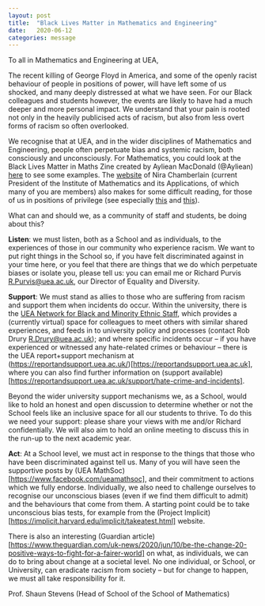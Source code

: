 ```yaml
---
layout: post
title:  "Black Lives Matter in Mathematics and Engineering"
date:   2020-06-12
categories: message
---
```


To all in Mathematics and Engineering at UEA,
 
The recent killing of George Floyd in America, and some of the openly racist behaviour of people in positions of power, will have left some of us shocked, and many deeply distressed at what we have seen. For our Black colleagues and students however, the events are likely to have had a much deeper and more personal impact. We understand that your pain is rooted not only in the heavily publicised acts of racism, but also from less overt forms of racism so often overlooked.
 
We recognise that at UEA, and in the wider disciplines of Mathematics and Engineering, people often perpetuate bias and systemic racism, both consciously and unconsciously. For Mathematics, you could look at the Black Lives Matter in Maths Zine created by Ayliean MacDonald (@Ayliean) [here](https://drive.google.com/drive/u/0/folders/1UlqHNpSU20RLDIY1BkZala-78jGWFzGT) to see some examples. The [website](http://www.nirachamberlain.com/articles/) of Nira Chamberlain (current President of the Institute of Mathematics and its Applications, of which many of you are members) also makes for some difficult reading, for those of us in positions of privilege (see especially [this](http://www.nirachamberlain.com/uncategorized/science-statistics-and-racism/) and [this](http://www.nirachamberlain.com/uncategorized/diary-of-a-black-mathematical-modeller-the-next-iteration/)).
 
What can and should we, as a community of staff and students, be doing about this?
 
**Listen**: we must listen, both as a School and as individuals, to the experiences of those in our community who experience racism. We want to put right things in the School so, if you have felt discriminated against in your time here, or you feel that there are things that we do which perpetuate biases or isolate you, please tell us: you can email me or Richard Purvis <R.Purvis@uea.ac.uk>, our Director of Equality and Diversity.
 
**Support**: We must stand as allies to those who are suffering from racism and support them when incidents do occur. Within the university, there is the [UEA Network for Black and Minority Ethnic Staff](https://portal.uea.ac.uk/equality/networks/bme-staff-network), which provides a (currently virtual) space for colleagues to meet others with similar shared experiences, and feeds in to university policy and processes (contact Rob Drury <R.Drury@uea.ac.uk>); and where specific incidents occur – if you have experienced or witnessed any hate-related crimes or behaviour – there is the UEA report+support mechanism at (https://reportandsupport.uea.ac.uk/)[https://reportandsupport.uea.ac.uk], where you can also find further information on (support available)[https://reportandsupport.uea.ac.uk/support/hate-crime-and-incidents].
 
Beyond the wider university support mechanisms we, as a School, would like to hold an honest and open discussion to determine whether or not the School feels like an inclusive space for all our students to thrive. To do this we need your support: please share your views with me and/or Richard confidentially. We will also aim to hold an online meeting to discuss this in the run-up to the next academic year.
 
**Act**: At a School level, we must act in response to the things that those who have been discriminated against tell us. Many of you will have seen the supportive posts by (UEA MathSoc)[https://www.facebook.com/ueamathsoc], and their commitment to actions which we fully endorse. Individually, we also need to challenge ourselves to recognise our unconscious biases (even if we find them difficult to admit) and the behaviours that come from them. A starting point could be to take unconscious bias tests, for example from the (Project Implicit)[https://implicit.harvard.edu/implicit/takeatest.html] website.
 
There is also an interesting (Guardian article)[https://www.theguardian.com/uk-news/2020/jun/10/be-the-change-20-positive-ways-to-fight-for-a-fairer-world] on what, as individuals, we can do to bring about change at a societal level. No one individual, or School, or University, can eradicate racism from society – but for change to happen, we must all take responsibility for it.

Prof. Shaun Stevens (Head of School of the School of Mathematics)